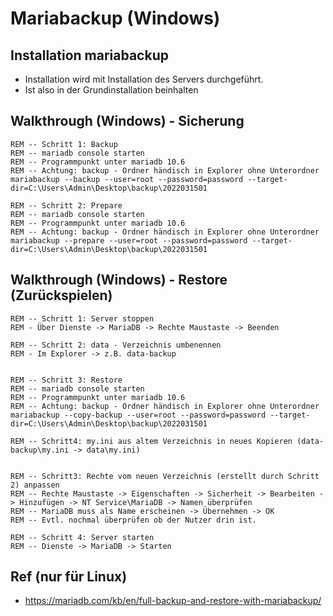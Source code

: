 # Mariabackup (Windows)

## Installation mariabackup 

  * Installation wird mit Installation des Servers durchgeführt.
  * Ist also in der Grundinstallation beinhalten


## Walkthrough (Windows) - Sicherung 

```
REM -- Schritt 1: Backup 
REM -- mariadb console starten  
REM -- Programmpunkt unter mariadb 10.6 
REM -- Achtung: backup - Ordner händisch in Explorer ohne Unterordner 
mariabackup --backup --user=root --password=password --target-dir=C:\Users\Admin\Desktop\backup\2022031501
```

```
REM -- Schritt 2: Prepare 
REM -- mariadb console starten  
REM -- Programmpunkt unter mariadb 10.6 
REM -- Achtung: backup - Ordner händisch in Explorer ohne Unterordner 
mariabackup --prepare --user=root --password=password --target-dir=C:\Users\Admin\Desktop\backup\2022031501
```

## Walkthrough (Windows) - Restore (Zurückspielen) 

```
REM -- Schritt 1: Server stoppen  
REM - Über Dienste -> MariaDB -> Rechte Maustaste -> Beenden 

REM -- Schritt 2: data - Verzeichnis umbenennen 
REM - Im Explorer -> z.B. data-backup 


REM -- Schritt 3: Restore  
REM -- mariadb console starten  
REM -- Programmpunkt unter mariadb 10.6 
REM -- Achtung: backup - Ordner händisch in Explorer ohne Unterordner 
mariabackup --copy-backup --user=root --password=password --target-dir=C:\Users\Admin\Desktop\backup\2022031501

REM -- Schritt4: my.ini aus altem Verzeichnis in neues Kopieren (data-backup\my.ini -> data\my.ini)


REM -- Schritt3: Rechte vom neuen Verzeichnis (erstellt durch Schritt 2) anpassen 
REM -- Rechte Maustaste -> Eigenschaften -> Sicherheit -> Bearbeiten -> Hinzufügen -> NT Service\MariaDB -> Namen überprüfen
REM -- MariaDB muss als Name erscheinen -> Übernehmen -> OK 
REM -- Evtl. nochmal überprüfen ob der Nutzer drin ist. 

REM -- Schritt 4: Server starten 
REM -- Dienste -> MariaDB -> Starten 

```

## Ref (nur für Linux)

  * https://mariadb.com/kb/en/full-backup-and-restore-with-mariabackup/
